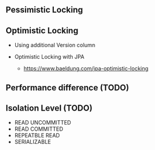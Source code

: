 ## Pessimistic Locking

## Optimistic Locking

* Using additional Version column

* Optimistic Locking with JPA
  * https://www.baeldung.com/jpa-optimistic-locking


## Performance difference (TODO)


## Isolation Level (TODO)

* READ UNCOMMITTED
* READ COMMITTED
* REPEATBLE READ
* SERIALIZABLE